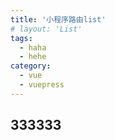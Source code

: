 ```yaml
---
title: '小程序路由list'
# layout: 'List'
tags: 
  - haha
  - hehe
category: 
  - vue
  - vuepress
---
```


## 333333